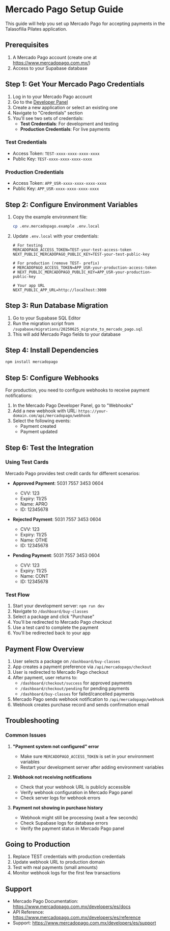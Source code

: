 # Mercado Pago Setup Guide

This guide will help you set up Mercado Pago for accepting payments in the Talasofilia Pilates application.

## Prerequisites

1. A Mercado Pago account (create one at https://www.mercadopago.com.mx/)
2. Access to your Supabase database

## Step 1: Get Your Mercado Pago Credentials

1. Log in to your Mercado Pago account
2. Go to the [Developer Panel](https://www.mercadopago.com/developers/panel)
3. Create a new application or select an existing one
4. Navigate to "Credentials" section
5. You'll see two sets of credentials:
   - **Test Credentials**: For development and testing
   - **Production Credentials**: For live payments

### Test Credentials
- Access Token: `TEST-xxxx-xxxx-xxxx-xxxx`
- Public Key: `TEST-xxxx-xxxx-xxxx-xxxx`

### Production Credentials
- Access Token: `APP_USR-xxxx-xxxx-xxxx-xxxx`
- Public Key: `APP_USR-xxxx-xxxx-xxxx-xxxx`

## Step 2: Configure Environment Variables

1. Copy the example environment file:
   ```bash
   cp .env.mercadopago.example .env.local
   ```

2. Update `.env.local` with your credentials:
   ```env
   # For testing
   MERCADOPAGO_ACCESS_TOKEN=TEST-your-test-access-token
   NEXT_PUBLIC_MERCADOPAGO_PUBLIC_KEY=TEST-your-test-public-key
   
   # For production (remove TEST- prefix)
   # MERCADOPAGO_ACCESS_TOKEN=APP_USR-your-production-access-token
   # NEXT_PUBLIC_MERCADOPAGO_PUBLIC_KEY=APP_USR-your-production-public-key
   
   # Your app URL
   NEXT_PUBLIC_APP_URL=http://localhost:3000
   ```

## Step 3: Run Database Migration

1. Go to your Supabase SQL Editor
2. Run the migration script from `/supabase/migrations/20250625_migrate_to_mercado_pago.sql`
3. This will add Mercado Pago fields to your database

## Step 4: Install Dependencies

```bash
npm install mercadopago
```

## Step 5: Configure Webhooks

For production, you need to configure webhooks to receive payment notifications:

1. In the Mercado Pago Developer Panel, go to "Webhooks"
2. Add a new webhook with URL: `https://your-domain.com/api/mercadopago/webhook`
3. Select the following events:
   - Payment created
   - Payment updated

## Step 6: Test the Integration

### Using Test Cards

Mercado Pago provides test credit cards for different scenarios:

- **Approved Payment**: 5031 7557 3453 0604
  - CVV: 123
  - Expiry: 11/25
  - Name: APRO
  - ID: 12345678

- **Rejected Payment**: 5031 7557 3453 0604
  - CVV: 123
  - Expiry: 11/25
  - Name: OTHE
  - ID: 12345678

- **Pending Payment**: 5031 7557 3453 0604
  - CVV: 123
  - Expiry: 11/25
  - Name: CONT
  - ID: 12345678

### Test Flow

1. Start your development server: `npm run dev`
2. Navigate to `/dashboard/buy-classes`
3. Select a package and click "Purchase"
4. You'll be redirected to Mercado Pago checkout
5. Use a test card to complete the payment
6. You'll be redirected back to your app

## Payment Flow Overview

1. User selects a package on `/dashboard/buy-classes`
2. App creates a payment preference via `/api/mercadopago/checkout`
3. User is redirected to Mercado Pago checkout
4. After payment, user returns to:
   - `/dashboard/checkout/success` for approved payments
   - `/dashboard/checkout/pending` for pending payments
   - `/dashboard/buy-classes` for failed/cancelled payments
5. Mercado Pago sends webhook notification to `/api/mercadopago/webhook`
6. Webhook creates purchase record and sends confirmation email

## Troubleshooting

### Common Issues

1. **"Payment system not configured" error**
   - Make sure `MERCADOPAGO_ACCESS_TOKEN` is set in your environment variables
   - Restart your development server after adding environment variables

2. **Webhook not receiving notifications**
   - Check that your webhook URL is publicly accessible
   - Verify webhook configuration in Mercado Pago panel
   - Check server logs for webhook errors

3. **Payment not showing in purchase history**
   - Webhook might still be processing (wait a few seconds)
   - Check Supabase logs for database errors
   - Verify the payment status in Mercado Pago panel

## Going to Production

1. Replace TEST credentials with production credentials
2. Update webhook URL to production domain
3. Test with real payments (small amounts)
4. Monitor webhook logs for the first few transactions

## Support

- Mercado Pago Documentation: https://www.mercadopago.com.mx/developers/es/docs
- API Reference: https://www.mercadopago.com.mx/developers/es/reference
- Support: https://www.mercadopago.com.mx/developers/es/support